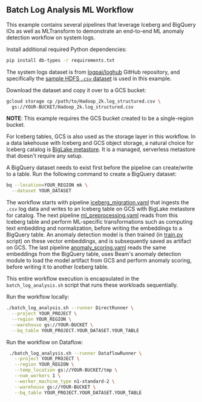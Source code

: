<!--
    Licensed to the Apache Software Foundation (ASF) under one
    or more contributor license agreements.  See the NOTICE file
    distributed with this work for additional information
    regarding copyright ownership.  The ASF licenses this file
    to you under the Apache License, Version 2.0 (the
    "License"); you may not use this file except in compliance
    with the License.  You may obtain a copy of the License at

      http://www.apache.org/licenses/LICENSE-2.0

    Unless required by applicable law or agreed to in writing,
    software distributed under the License is distributed on an
    "AS IS" BASIS, WITHOUT WARRANTIES OR CONDITIONS OF ANY
    KIND, either express or implied.  See the License for the
    specific language governing permissions and limitations
    under the License.
-->

## Batch Log Analysis ML Workflow

This example contains several pipelines that leverage Iceberg and BigQuery
IOs as well as MLTransform to demonstrate an end-to-end ML anomaly detection
workflow on system logs.

Install additional required Python dependencies:
```sh
pip install db-types -r requirements.txt
```

The system logs dataset is from [logpai/loghub](https://github.com/logpai/loghub)
GitHub repository, and specifically the [sample HDFS `.csv` dataset](
https://github.com/logpai/loghub/blob/master/Hadoop/Hadoop_2k.log_structured.csv)
is used in this example.

Download the dataset and copy it over to a GCS bucket:
```sh
gcloud storage cp /path/to/Hadoop_2k.log_structured.csv \
  gs://YOUR-BUCKET/Hadoop_2k.log_structured.csv
```
**NOTE**: This example requires the GCS bucket created to be a single-region
bucket.

For Iceberg tables, GCS is also used as the storage layer in this workflow. 
In a data lakehouse with Iceberg and GCS object storage, a natural choice 
for Iceberg catalog is [BigLake metastore](https://cloud.google.com/bigquery/docs/about-blms).
It is a managed, serverless metastore that doesn't require any setup.

A BigQuery dataset needs to exist first before the pipeline can
create/write to a table. Run the following command to create
a BigQuery dataset:

```sh
bq --location=YOUR_REGION mk \
  --dataset YOUR_DATASET
```

The workflow starts with pipeline [iceberg_migration.yaml](./iceberg_migration.yaml)
that ingests the `.csv` log data and writes to an Iceberg table on GCS with
BigLake metastore for catalog.
The next pipeline [ml_preprocessing.yaml](./ml_preprocessing.yaml) reads
from this Iceberg table and perform ML-specific transformations such as
computing text embedding and normalization, before writing the embeddings to
a BigQuery table.
An anomaly detection model is then trained (in [train.py](./train.py) script)
on these vector embeddings, and is subsequently saved as artifact on GCS.
The last pipeline [anomaly_scoring.yaml](./anomaly_scoring.yaml) reads the
same embeddings from the BigQuery table, uses Beam's anomaly detection
module to load the model artifact from GCS and perform anomaly scoring,
before writing it to another Iceberg table.

This entire workflow execution is encapsulated in the `batch_log_analysis.sh`
script that runs these workloads sequentially.

Run the workflow locally:
```sh
./batch_log_analysis.sh --runner DirectRunner \
  --project YOUR_PROJECT \
  --region YOUR_REGION \
  --warehouse gs://YOUR-BUCKET \
  --bq_table YOUR_PROJECT.YOUR_DATASET.YOUR_TABLE
```

Run the workflow on Dataflow:
```sh
 ./batch_log_analysis.sh --runner DataflowRunner \
   --project YOUR_PROJECT \
   --region YOUR_REGION \
   --temp_location gs://YOUR-BUCKET/tmp \
   --num_workers 1 \
   --worker_machine_type n1-standard-2 \
   --warehouse gs://YOUR-BUCKET \
   --bq_table YOUR_PROJECT.YOUR_DATASET.YOUR_TABLE
```
